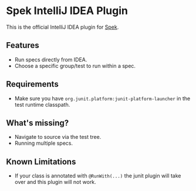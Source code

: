 # Spek IntelliJ IDEA Plugin
This is the official IntelliJ IDEA plugin for [Spek](https://github.com/JetBrains/spek).

## Features
- Run specs directly from IDEA.
- Choose a specific group/test to run within a spec.

## Requirements
- Make sure you have `org.junit.platform:junit-platform-launcher` in the test runtime classpath.


## What's missing?
- Navigate to source via the test tree.
- Running multiple specs.

## Known Limitations
- If your class is annotated with `@RunWith(...)` the junit plugin will take over and this plugin will not work.
